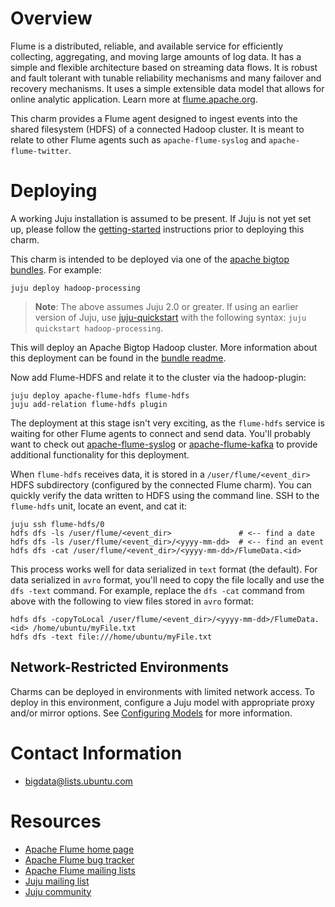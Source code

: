 # Overview

Flume is a distributed, reliable, and available service for efficiently
collecting, aggregating, and moving large amounts of log data. It has a simple
and flexible architecture based on streaming data flows. It is robust and fault
tolerant with tunable reliability mechanisms and many failover and recovery
mechanisms. It uses a simple extensible data model that allows for online
analytic application. Learn more at [flume.apache.org](http://flume.apache.org).

This charm provides a Flume agent designed to ingest events into the shared
filesystem (HDFS) of a connected Hadoop cluster. It is meant to relate to
other Flume agents such as `apache-flume-syslog` and `apache-flume-twitter`.


# Deploying

A working Juju installation is assumed to be present. If Juju is not yet set
up, please follow the [getting-started][] instructions prior to deploying this
charm.

This charm is intended to be deployed via one of the [apache bigtop bundles][].
For example:

    juju deploy hadoop-processing

> **Note**: The above assumes Juju 2.0 or greater. If using an earlier version
of Juju, use [juju-quickstart][] with the following syntax: `juju quickstart
hadoop-processing`.

This will deploy an Apache Bigtop Hadoop cluster. More information about this
deployment can be found in the [bundle readme](https://jujucharms.com/hadoop-processing/).

Now add Flume-HDFS and relate it to the cluster via the hadoop-plugin:

    juju deploy apache-flume-hdfs flume-hdfs
    juju add-relation flume-hdfs plugin

The deployment at this stage isn't very exciting, as the `flume-hdfs` service
is waiting for other Flume agents to connect and send data. You'll probably
want to check out [apache-flume-syslog][] or [apache-flume-kafka][]
to provide additional functionality for this deployment.

When `flume-hdfs` receives data, it is stored in a `/user/flume/<event_dir>`
HDFS subdirectory (configured by the connected Flume charm). You can quickly
verify the data written to HDFS using the command line. SSH to the `flume-hdfs`
unit, locate an event, and cat it:

    juju ssh flume-hdfs/0
    hdfs dfs -ls /user/flume/<event_dir>               # <-- find a date
    hdfs dfs -ls /user/flume/<event_dir>/<yyyy-mm-dd>  # <-- find an event
    hdfs dfs -cat /user/flume/<event_dir>/<yyyy-mm-dd>/FlumeData.<id>

This process works well for data serialized in `text` format (the default).
For data serialized in `avro` format, you'll need to copy the file locally
and use the `dfs -text` command. For example, replace the `dfs -cat` command
from above with the following to view files stored in `avro` format:

    hdfs dfs -copyToLocal /user/flume/<event_dir>/<yyyy-mm-dd>/FlumeData.<id> /home/ubuntu/myFile.txt
    hdfs dfs -text file:///home/ubuntu/myFile.txt

## Network-Restricted Environments
Charms can be deployed in environments with limited network access. To deploy
in this environment, configure a Juju model with appropriate proxy and/or
mirror options. See [Configuring Models][] for more information.

[getting-started]: https://jujucharms.com/docs/stable/getting-started
[apache bigtop bundles]: https://jujucharms.com/u/bigdata-charmers/#bundles
[juju-quickstart]: https://launchpad.net/juju-quickstart
[apache-flume-syslog]: https://jujucharms.com/apache-flume-syslog
[apache-flume-kafka]: https://jujucharms.com/apache-flume-kafka
[Configuring Models]: https://jujucharms.com/docs/stable/models-config


# Contact Information

- <bigdata@lists.ubuntu.com>


# Resources

- [Apache Flume home page](http://flume.apache.org/)
- [Apache Flume bug tracker](https://issues.apache.org/jira/browse/flume)
- [Apache Flume mailing lists](https://flume.apache.org/mailinglists.html)
- [Juju mailing list](https://lists.ubuntu.com/mailman/listinfo/juju)
- [Juju community](https://jujucharms.com/community)
